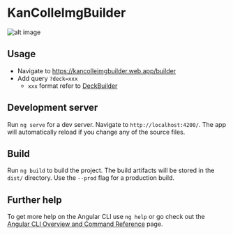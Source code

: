 # KanColleImgBuilder

![alt image](https://i.imgur.com/1edg6hX.png)

## Usage

* Navigate to <https://kancolleimgbuilder.web.app/builder>
* Add query `?deck=xxx`
  * `xxx` format refer to [DeckBuilder](https://github.com/Nishisonic/gkcoi#deckbuilder)

## Development server

Run `ng serve` for a dev server. Navigate to `http://localhost:4200/`. The app will automatically reload if you change any of the source files.

## Build

Run `ng build` to build the project. The build artifacts will be stored in the `dist/` directory. Use the `--prod` flag for a production build.

## Further help

To get more help on the Angular CLI use `ng help` or go check out the [Angular CLI Overview and Command Reference](https://angular.io/cli) page.
